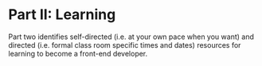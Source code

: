 # Part II: Learning

Part two identifies self-directed (i.e. at your own pace when you want) and directed (i.e. formal class room specific times and dates) resources for learning to become a front-end developer.